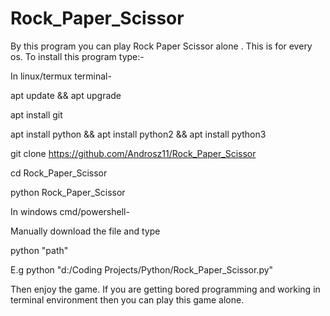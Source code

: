 # Rock_Paper_Scissor


By this program you can play Rock Paper Scissor alone . This is for every os. To install this program type:-

In linux/termux terminal-

apt update && apt upgrade

apt install git

apt install python && apt install python2 && apt install python3

git clone https://github.com/Androsz11/Rock_Paper_Scissor

cd Rock_Paper_Scissor

python Rock_Paper_Scissor

In windows cmd/powershell-

Manually download the file and type

python "path"

E.g python "d:/Coding Projects/Python/Rock_Paper_Scissor.py"

Then enjoy the game. If you are getting bored programming and working in terminal environment then you can play this game alone.
